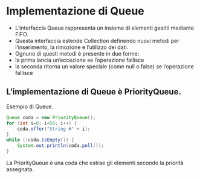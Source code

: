# Implementazione di Queue

* L’interfaccia Queue rappresenta un insieme di elementi gestiti mediante FIFO. 
* Questa interfaccia estende Collection definendo nuovi metodi per l’inserimento, la rimozione e l’utilizzo dei dati. 
* Ognuno di questi metodi è presente in due forme:
* la prima lancia un’eccezione se l’operazione fallisce
* la seconda ritorna un valore speciale (come null o false) se l’operazione fallisce


## L’implementazione di Queue è PriorityQueue.

Esempio di Queue.

```java
Queue coda = new PriorityQueue();
for (int i=0; i<50; i++) {
	coda.offer("String #" + i);
}
while (!coda.isEmpty()) {
	System.out.println(coda.poll());
}
```
La PriorityQueue è una coda che estrae gli elementi secondo la priorità assegnata.